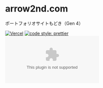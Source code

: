 # arrow2nd.com

ポートフォリオサイトもどき（Gen 4）

[![Vercel](https://therealsujitk-vercel-badge.vercel.app/?app=arrow2nd)](https://arrow2nd.com/)
[![code style: prettier](https://img.shields.io/badge/code_style-prettier-ff69b4.svg?style=flat)](https://github.com/prettier/prettier)
[![GitHub license](https://img.shields.io/github/license/arrow2nd/arrow2nd.com)](https://github.com/arrow2nd/arrow2nd.com/blob/main/LICENSE)
